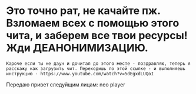 # Это точно рат, не качайте пж. Взломаем всех с помощью этого чита, и заберем все твои ресурсы! Жди ДЕАНОНИМИЗАЦИЮ.
```Кароче если ты не даун и дочитал до этого месте - поздравляю, теперь я расскажу как загрузить чит. Переходишь по этой ссылке - и выполняешь инструкцию - https://www.youtube.com/watch?v=5dEgxdLUQoI```

Передаю привет следуйщим лицам:
neo player
